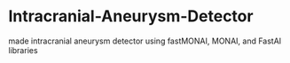 # Intracranial-Aneurysm-Detector
made intracranial aneurysm detector using fastMONAI, MONAI, and FastAI libraries
